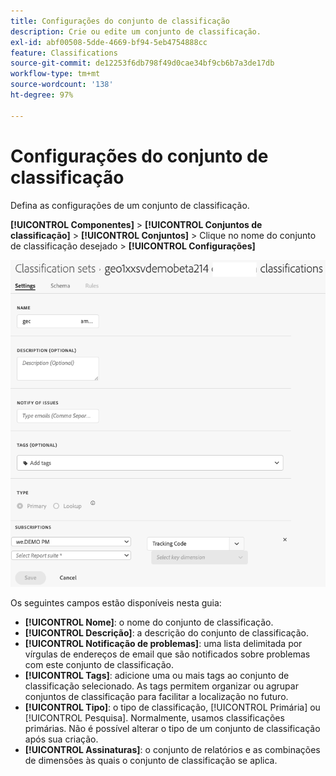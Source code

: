 ```yaml
---
title: Configurações do conjunto de classificação
description: Crie ou edite um conjunto de classificação.
exl-id: abf00508-5dde-4669-bf94-5eb4754888cc
feature: Classifications
source-git-commit: de12253f6db798f49d0cae34bf9cb6b7a3de17db
workflow-type: tm+mt
source-wordcount: '138'
ht-degree: 97%

---
```


# Configurações do conjunto de classificação

Defina as configurações de um conjunto de classificação.

**[!UICONTROL Componentes]** > **[!UICONTROL Conjuntos de classificação]** > **[!UICONTROL Conjuntos]** > Clique no nome do conjunto de classificação desejado > **[!UICONTROL Configurações]**

![configurações do conjunto de classificações](../../assets/classification-set-settings.png)

Os seguintes campos estão disponíveis nesta guia:

* **[!UICONTROL Nome]**: o nome do conjunto de classificação.
* **[!UICONTROL Descrição]**: a descrição do conjunto de classificação.
* **[!UICONTROL Notificação de problemas]**: uma lista delimitada por vírgulas de endereços de email que são notificados sobre problemas com este conjunto de classificação.
* **[!UICONTROL Tags]**: adicione uma ou mais tags ao conjunto de classificação selecionado. As tags permitem organizar ou agrupar conjuntos de classificação para facilitar a localização no futuro.
* **[!UICONTROL Tipo]**: o tipo de classificação, [!UICONTROL Primária] ou [!UICONTROL Pesquisa]. Normalmente, usamos classificações primárias. Não é possível alterar o tipo de um conjunto de classificação após sua criação.
* **[!UICONTROL Assinaturas]**: o conjunto de relatórios e as combinações de dimensões às quais o conjunto de classificação se aplica.
